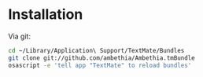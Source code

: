 Installation
============

Via git:

``` bash
cd ~/Library/Application\ Support/TextMate/Bundles
git clone git://github.com/ambethia/Ambethia.tmBundle
osascript -e 'tell app "TextMate" to reload bundles'
```